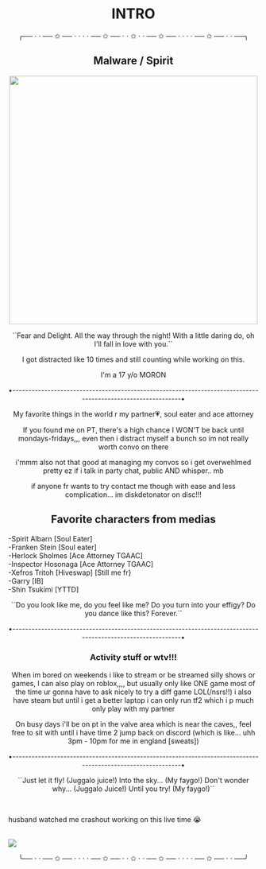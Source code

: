 
 <h1 align="center">INTRO</h1>
 <p align="center">╭── ⋅ ⋅ ── ✩ ── ⋅ ⋅ ⋅ ⋅ ── ✩ ── ⋅ ⋅ ✩  ⋅ ⋅ ── ✩ ── ⋅ ⋅ ⋅ ⋅ ── ✩ ── ⋅ ⋅ ──╮</p>
 <h2 align="center">Malware / Spirit</h2>
 <p align="center">
  <img width="500" height="500" src="https://media.discordapp.net/attachments/1312193557368537099/1353465215064342548/Untitled78_20250323201554.png?ex=67e268f5&is=67e11775&hm=307db870c722d81db1f3e7b7d33815944046073f329e3c10dde458181f855751&=&format=webp&quality=lossless&width=552&height=552">
</p>
<p align="center">``Fear and Delight. All the way through the night! With a little daring do, oh I'll fall in love with you.``</p>
<p align="center">I got distracted like 10 times and still counting while working on this.</p>
<p align="center">I'm a 17 y/o MORON</p>
<p align="center">•------------------------------------------------------------------------------------------------------------•</p>
<p align="center">My favorite things in the world r my partner💗, soul eater and ace attorney</p>
<p align="center">If you found me on PT, there's a high chance I WON'T be back until mondays-fridays,,, even then i distract myself a bunch so im not really worth convo on there </3 LMFAOO</p>
<p align="center">i'mmm also not that good at managing my convos so i get overwehlmed pretty ez if i talk in party chat, public AND whisper.. mb</p>
<p align="center">if anyone fr wants to try contact me though with ease and less complication... im diskdetonator on disc!!!</p>
<h2 align="center">Favorite characters from medias</h2>
-Spirit Albarn [Soul Eater]
<br>-Franken Stein [Soul eater]
<br>-Herlock Sholmes [Ace Attorney TGAAC]
<br>-Inspector Hosonaga [Ace Attorney TGAAC]
<br>-Xefros Tritoh [Hiveswap] [Still me fr}
<br>-Garry [IB]
<br>-Shin Tsukimi [YTTD]
<p align="center">``Do you look like me, do you feel like me? Do you turn into your effigy? Do you dance like this? Forever.``</p>
<p align="center">•------------------------------------------------------------------------------------------------------------•</p>
<h3 align="center"=>Activity stuff or wtv!!!</h3>
<p align="center">When im bored on weekends i like to stream or be streamed silly shows or games, I can also play on roblox,,,, but usually only like ONE game most of the time ur gonna have to ask nicely to try a diff game LOL(/nsrs!!) i also have steam but until i get a better laptop i can only run tf2 which i p much only play with my partner </3333</p>
<p align="center">On busy days i'll be on pt in the valve area which is near the caves,, feel free to sit with until i have time 2 jump back on discord (which is like... uhh 3pm - 10pm for me in england [sweats]) </p>
<p align="center">•------------------------------------------------------------------------------------------------------------•</p>
<p align="center">``Just let it fly! (Juggalo juice!) Into the sky... (My faygo!) Don't wonder why... (Juggalo Juice!) Until you try! (My faygo!)``</p>
<br>
<p>husband watched me crashout working on this live time 😭 </p>
<br><img src="https://media.discordapp.net/attachments/1312193557368537099/1352751349649117335/eb5ed0cedeea2a05e570e486c35f7d6f.jpg?ex=67df275e&is=67ddd5de&hm=80265e4cc53c532bbb4eb8c152dc3646dc013cd35fc25da0ab7c383a3b55c223&">
<p align="center">╰── ⋅ ⋅ ── ✩ ── ⋅ ⋅ ⋅ ⋅ ── ✩ ── ⋅ ⋅ ✩  ⋅ ⋅ ── ✩ ── ⋅ ⋅ ⋅ ⋅ ── ✩ ── ⋅ ⋅ ──╯</p>
